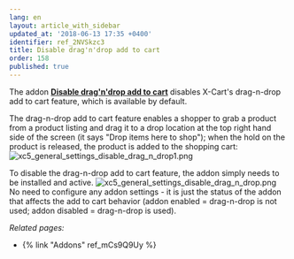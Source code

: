```yaml
---
lang: en
layout: article_with_sidebar
updated_at: '2018-06-13 17:35 +0400'
identifier: ref_2NVSkzc3
title: Disable drag'n'drop add to cart
order: 158
published: true
---
```

The addon **[Disable drag'n'drop add to cart](https://market.x-cart.com/addons/disable-drag-n-drop.html "Disable drag'n'drop add to cart")** disables X-Cart's drag-n-drop add to cart feature, which is available by default.

The drag-n-drop add to cart feature enables a shopper to grab a product from a product listing and drag it to a drop location at the top right hand side of the screen (it says "Drop items here to shop"); when the hold on the product is released, the product is added to the shopping cart:
![xc5_general_settings_disable_drag_n_drop1.png]({{site.baseurl}}/attachments/ref_2NVSkzc3/xc5_general_settings_disable_drag_n_drop1.png)

To disable the drag-n-drop add to cart feature, the addon simply needs to be installed and active.
![xc5_general_settings_disable_drag_n_drop.png]({{site.baseurl}}/attachments/ref_2NVSkzc3/xc5_general_settings_disable_drag_n_drop.png)
No need to configure any addon settings - it is just the status of the addon that affects the add to cart behavior (addon enabled = drag-n-drop is not used; addon disabled = drag-n-drop is used).

_Related pages:_

   * {% link "Addons" ref_mCs9Q9Uy %}
